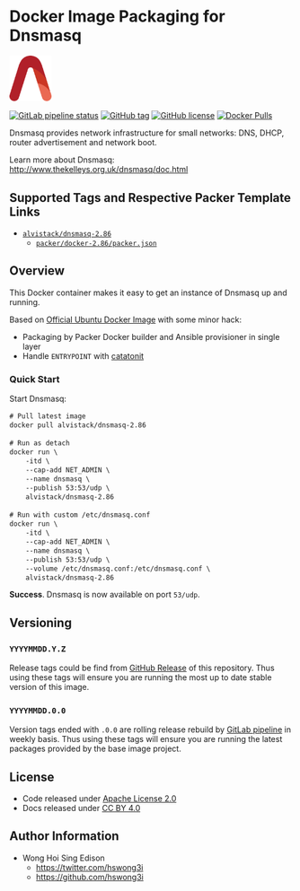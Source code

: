 # Docker Image Packaging for Dnsmasq

<img src="/alvistack.svg" width="75" alt="AlviStack">

[![GitLab pipeline status](https://img.shields.io/gitlab/pipeline/alvistack/docker-dnsmasq/master)](https://gitlab.com/alvistack/docker-dnsmasq/-/pipelines)
[![GitHub tag](https://img.shields.io/github/tag/alvistack/docker-dnsmasq.svg)](https://github.com/alvistack/docker-dnsmasq/tags)
[![GitHub license](https://img.shields.io/github/license/alvistack/docker-dnsmasq.svg)](https://github.com/alvistack/docker-dnsmasq/blob/master/LICENSE)
[![Docker Pulls](https://img.shields.io/docker/pulls/alvistack/dnsmasq-2.86.svg)](https://hub.docker.com/r/alvistack/dnsmasq-2.86)

Dnsmasq provides network infrastructure for small networks: DNS, DHCP, router advertisement and network boot.

Learn more about Dnsmasq: <http://www.thekelleys.org.uk/dnsmasq/doc.html>

## Supported Tags and Respective Packer Template Links

  - [`alvistack/dnsmasq-2.86`](https://hub.docker.com/r/alvistack/dnsmasq-2.86)
      - [`packer/docker-2.86/packer.json`](https://github.com/alvistack/docker-dnsmasq/blob/master/packer/docker-2.86/packer.json)

## Overview

This Docker container makes it easy to get an instance of Dnsmasq up and running.

Based on [Official Ubuntu Docker Image](https://hub.docker.com/_/ubuntu/) with some minor hack:

  - Packaging by Packer Docker builder and Ansible provisioner in single layer
  - Handle `ENTRYPOINT` with [catatonit](https://github.com/openSUSE/catatonit)

### Quick Start

Start Dnsmasq:

    # Pull latest image
    docker pull alvistack/dnsmasq-2.86
    
    # Run as detach
    docker run \
        -itd \
        --cap-add NET_ADMIN \
        --name dnsmasq \
        --publish 53:53/udp \
        alvistack/dnsmasq-2.86
    
    # Run with custom /etc/dnsmasq.conf
    docker run \
        -itd \
        --cap-add NET_ADMIN \
        --name dnsmasq \
        --publish 53:53/udp \
        --volume /etc/dnsmasq.conf:/etc/dnsmasq.conf \
        alvistack/dnsmasq-2.86

**Success**. Dnsmasq is now available on port `53/udp`.

## Versioning

### `YYYYMMDD.Y.Z`

Release tags could be find from [GitHub Release](https://github.com/alvistack/docker-dnsmasq/tags) of this repository. Thus using these tags will ensure you are running the most up to date stable version of this image.

### `YYYYMMDD.0.0`

Version tags ended with `.0.0` are rolling release rebuild by [GitLab pipeline](https://gitlab.com/alvistack/docker-dnsmasq/-/pipelines) in weekly basis. Thus using these tags will ensure you are running the latest packages provided by the base image project.

## License

  - Code released under [Apache License 2.0](LICENSE)
  - Docs released under [CC BY 4.0](http://creativecommons.org/licenses/by/4.0/)

## Author Information

  - Wong Hoi Sing Edison
      - <https://twitter.com/hswong3i>
      - <https://github.com/hswong3i>
